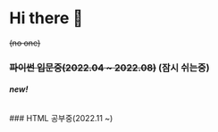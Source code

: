 ### <h1>Hi there 👋</h1><del>(no one)</del>
### <del>파이썬 입문중(2022.04 ~ 2022.08)</del> (잠시 쉬는중)
<h6><b>new!</b></h6>
### HTML 공부중(2022.11 ~)
<!--
**SonSeolHui/SonSeolHui** is a ✨ _special_ ✨ repository because its `README.md` (this file) appears on your GitHub profile.

Here are some ideas to get you started:

- 🔭 I’m currently working on ...
- 🌱 I’m currently learning ...
- 👯 I’m looking to collaborate on ...
- 🤔 I’m looking for help with ...
- 💬 Ask me about ...
- 📫 How to reach me: ...
- 😄 Pronouns: ...
- ⚡ Fun fact: ...
-->
